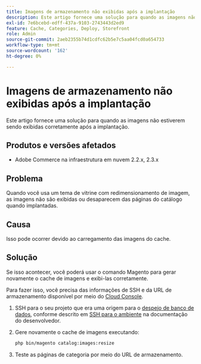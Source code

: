 ```yaml
---
title: Imagens de armazenamento não exibidas após a implantação
description: Este artigo fornece uma solução para quando as imagens não estiverem sendo exibidas corretamente após a implantação.
exl-id: 7e6bcebd-edff-437a-9103-2743443d2ed9
feature: Cache, Categories, Deploy, Storefront
role: Admin
source-git-commit: 2aeb2355b74d1cdfc62b5e7c5aa04fcd0a654733
workflow-type: tm+mt
source-wordcount: '162'
ht-degree: 0%

---
```


# Imagens de armazenamento não exibidas após a implantação

Este artigo fornece uma solução para quando as imagens não estiverem sendo exibidas corretamente após a implantação.

## Produtos e versões afetados

* Adobe Commerce na infraestrutura em nuvem 2.2.x, 2.3.x

## Problema

Quando você usa um tema de vitrine com redimensionamento de imagem, as imagens não são exibidas ou desaparecem das páginas do catálogo quando implantadas.

## Causa

Isso pode ocorrer devido ao carregamento das imagens do cache.

## Solução

Se isso acontecer, você poderá usar o comando Magento para gerar novamente o cache de imagens e exibi-las corretamente.

Para fazer isso, você precisa das informações de SSH e da URL de armazenamento disponível por meio do [Cloud Console](https://experienceleague.adobe.com/docs/commerce-cloud-service/user-guide/project/overview.html?lang=pt-BR).

1. SSH para o seu projeto que era uma origem para o [despejo de banco de dados](/help/how-to/general/create-database-dump-on-cloud.md), conforme descrito em [SSH para o ambiente](https://experienceleague.adobe.com/pt-br/docs/commerce-cloud-service/user-guide/develop/secure-connections) na documentação do desenvolvedor.
1. Gere novamente o cache de imagens executando:

   ```bash
   php bin/magento catalog:images:resize
   ```

1. Teste as páginas de categoria por meio do URL de armazenamento.
